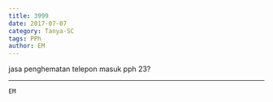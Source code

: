 ```yaml
---
title: 3999
date: 2017-07-07
category: Tanya-SC
tags: PPh
author: EM
---
```


jasa penghematan telepon masuk pph 23?

---



`EM`

